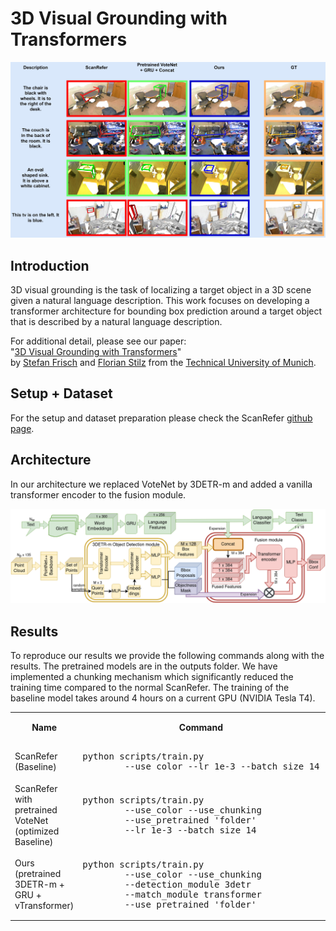 # 3D Visual Grounding with Transformers

<p align="center"><img src="paper & figures/qual_analysis2.jpg" width="800px"/></p>

## Introduction
3D visual grounding is the task of localizing a target object in a 3D scene given a natural language description. This work focuses on developing a transformer architecture for bounding box prediction around a target object that is described by a natural language description.

For additional detail, please see our paper:  
"[3D Visual Grounding with Transformers](https://github.com/flo-stilz/3D-Visual-Grounding-with-Transformers/blob/lang-det/paper%20%26%20figures/final_submission_3D_visual_grounding_with_transformers.pdf)"  
by [Stefan Frisch](https://github.com/ga92xug) and [Florian Stilz](https://github.com/flo-stilz/)
from the [Technical University of Munich](https://www.tum.de/en/). 

## Setup + Dataset
For the setup and dataset preparation please check the ScanRefer [github page](https://github.com/daveredrum/ScanRefer).

## Architecture
In our architecture we replaced VoteNet by 3DETR-m and added a vanilla transformer encoder to the fusion module.
<p align="center"><img src="paper & figures/Ours_final.drawio.png" width="1000px"/></p>


## Results
To reproduce our results we provide the following commands along with the results. The pretrained models are in the outputs folder.
We have implemented a chunking mechanism which significantly reduced the training time compared to the normal ScanRefer. The training of the baseline model takes around 4 hours on a current GPU (NVIDIA Tesla T4).

<table>
    <col>
    <col>
    <colgroup span="2"></colgroup>
    <col>
    <tr>
        <th rowspan=2>Name</th>
        <th rowspan=2>Command</th>
        <th colspan=2 scope="colgroup">Overall</th>
        <th rowspan=2>Comments</th>
    </tr>
    <tr>
        <td>Acc<!-- -->@<!-- -->0.25IoU</td>
        <td>Acc<!-- -->@<!-- -->0.5IoU</td>
    </tr>
    <tr>
        <td>ScanRefer (Baseline)</td>
        <td><pre lang="shell">python scripts/train.py 
        --use_color --lr 1e-3 --batch_size 14</pre></td>
        <td>37.05</td>
        <td>23.93</td>
        <td>xyz + color + height</td>
    </tr>
    <tr>
        <td>ScanRefer with pretrained VoteNet (optimized Baseline)</td>
        <td><pre lang="shell">python scripts/train.py 
        --use_color --use_chunking 
        --use_pretrained 'folder' 
        --lr 1e-3 --batch_size 14</pre></td>
        <td>37.11</td>
        <td>25.21</td>
        <td>xyz + color + height</td>
    </tr>
    <tr>
        <td>Ours (pretrained 3DETR-m + GRU + vTransformer) </td>
        <td><pre lang="shell">python scripts/train.py 
        --use_color --use_chunking 
        --detection_module 3detr 
        --match_module transformer
        --use_pretrained 'folder' </pre></td>
        <td>37.08</td>
        <td>26.34</td>
        <td>xyz + color + height</td>
    </tr>

</table>

